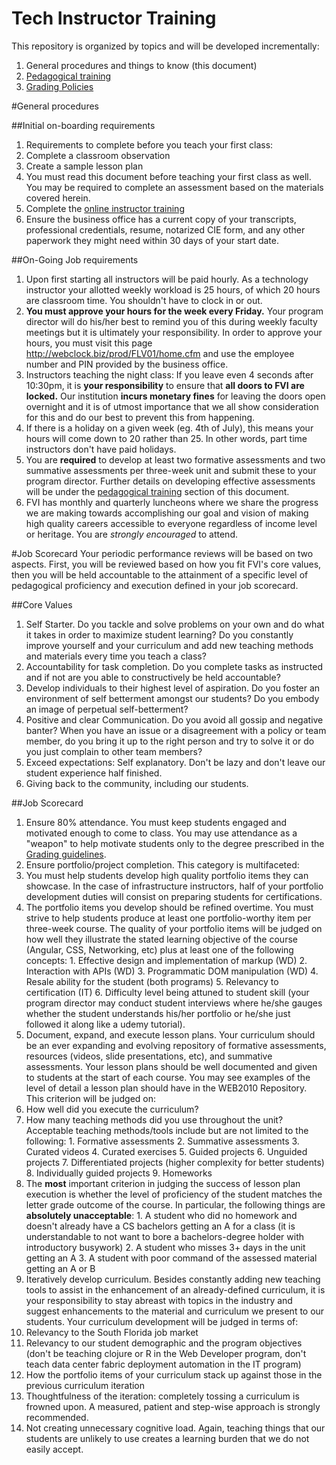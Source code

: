 # Tech Instructor Training

This repository is organized by topics and will be developed incrementally:

1. General procedures and things to know (this document)
2. [Pedagogical training](pedagogy.md)
3. [Grading Policies](grading.md)

#General procedures

##Initial on-boarding requirements

1. Requirements to complete before you teach your first class:
  1. Complete a classroom observation
  2. Create a sample lesson plan
  3. You must read this document before teaching your first class as well. You may be required to complete an assessment based on the materials covered herein.
  4. Complete the [online instructor training](https://github.com/FVITech/General-Procedures-Tooling/blob/master/onboarding.md)
2. Ensure the business office has a current copy of your transcripts, professional credentials, resume, notarized CIE form, and any other paperwork they might need within 30 days of your start date.

##On-Going Job requirements
1. Upon first starting all instructors will be paid hourly. As a technology instructor your allotted weekly workload is 25 hours, of which 20 hours are classroom time. You shouldn't have to clock in or out.
2. **You must approve your hours for the week every Friday.**  Your program director will do his/her best to remind you of this during weekly faculty meetings but it is ultimately your responsibility. In order to approve your hours, you must visit this page http://webclock.biz/prod/FLV01/home.cfm and use the employee number and PIN provided by the business office.
3. Instructors teaching the night class: If you leave even 4 seconds after 10:30pm, it is **your responsibility** to ensure that **all doors to FVI are locked.** Our institution **incurs monetary fines** for leaving the doors open overnight and it is of utmost importance that we all show consideration for this and do our best to prevent this from happening.
4. If there is a holiday on a given week (eg. 4th of July), this means your hours will come down to 20 rather than 25. In other words, part time instructors don't have paid holidays.
5. You are **required** to develop at least two formative assessments and two summative assessments per three-week unit and submit these to your program director. Further details on developing effective assessments will be under the [pedagogical training](pedagogy.md) section of this document.
6. FVI has monthly and quarterly luncheons where we share the progress we are making towards accomplishing our goal and vision of making high quality careers accessible to everyone regardless of income level or heritage. You are *strongly encouraged* to attend.

#Job Scorecard
Your periodic performance reviews will be based on two aspects. First, you will be reviewed based on how you fit FVI's core values, then you will be held accountable to the attainment of a specific level of pedagogical proficiency and execution defined in your job scorecard.

##Core Values
1. Self Starter. Do you tackle and solve problems on your own and do what it takes in order to maximize student learning? Do you constantly improve yourself and your curriculum and add new teaching methods and materials every time you teach a class?  
2. Accountability for task completion. Do you complete tasks as instructed and if not are you able to constructively be held accountable?
3. Develop individuals to their highest level of aspiration. Do you foster an environment of self betterment amongst our students? Do you embody an image of perpetual self-betterment?  
4. Positive and clear Communication. Do you avoid all gossip and negative banter? When you have an issue or a disagreement with a policy or team member, do you bring it up to the right person and try to solve it or do you just complain to other team members?  
5. Exceed expectations: Self explanatory. Don't be lazy and don't leave our student experience half finished.  
6. Giving back to the community, including our students.  

##Job Scorecard
1. Ensure 80% attendance. You must keep students engaged and motivated enough to come to class. You may use attendance as a "weapon" to help motivate students only to the degree prescribed in the [Grading guidelines](grading.md).
2. Ensure portfolio/project completion. This category is multifaceted:
  1. You must help students develop high quality portfolio items they can showcase. In the case of infrastructure instructors, half of your portfolio development duties will consist on preparing students for certifications.
  2. The portfolio items you develop should be refined overtime. You must strive to help students produce at least one portfolio-worthy item per three-week course. The quality of your portfolio items will be judged on how well they illustrate the stated learning objective of the course (Angular, CSS, Networking, etc) plus at least one of the following concepts:
    1. Effective design and implementation of markup (WD)
    2. Interaction with APIs (WD)
    3. Programmatic DOM manipulation (WD)
    4. Resale ability for the student (both programs)
    5. Relevancy to certification (IT)
    6. Difficulty level being attuned to student skill (your program director may conduct student interviews where he/she gauges whether the student understands his/her portfolio or he/she just followed it along like a udemy tutorial).
3. Document, expand, and execute lesson plans. Your curriculum should be an ever expanding and evolving repository of formative assessments, resources (videos, slide presentations, etc), and summative assessments. Your lesson plans should be well documented and given to students at the start of each course. You may see examples of the level of detail a lesson plan should have in the WEB2010 Repository. This criterion will be judged on:
  1. How well did you execute the curriculum?
  2. How many teaching methods did you use throughout the unit? Acceptable teaching methods/tools include but are not limited to the following:
    1. Formative assessments
    2. Summative assessments
    3. Curated videos
    4. Curated exercises
    5. Guided projects
    6. Unguided projects
    7. Differentiated projects (higher complexity for better students)
    8. Individually guided projects
    9. Homeworks
  3. The **most** important criterion in judging the success of lesson plan execution is whether the level of proficiency of the student matches the letter grade outcome of the course. In particular, the following things are **absolutely unacceptable**:
    1. A student who did no homework and doesn't already have a CS bachelors getting an A for a class (it is understandable to not want to bore a bachelors-degree holder with introductory busywork)
    2. A student who misses 3+ days in the unit getting an A
    3. A student with poor command of the assessed material getting an A or B
4. Iteratively develop curriculum. Besides constantly adding new teaching tools to assist in the enhancement of an already-defined curriculum, it is your responsibility to stay abreast with topics in the industry and suggest enhancements to the material and curriculum we present to our students. Your curriculum development will be judged in terms of:
  1. Relevancy to the South Florida job market
  2. Relevancy to our student demographic and the program objectives (don't be teaching clojure or R in the Web Developer program, don't teach data center fabric deployment automation in the IT program)
  3. How the portfolio items of your curriculum stack up against those in the previous curriculum iteration
  4. Thoughtfulness of the iteration: completely tossing a curriculum  is frowned upon. A measured, patient and step-wise approach is strongly recommended.
  5. Not creating unnecessary cognitive load. Again, teaching things that our students are unlikely to use creates a learning burden that we do not easily accept.
